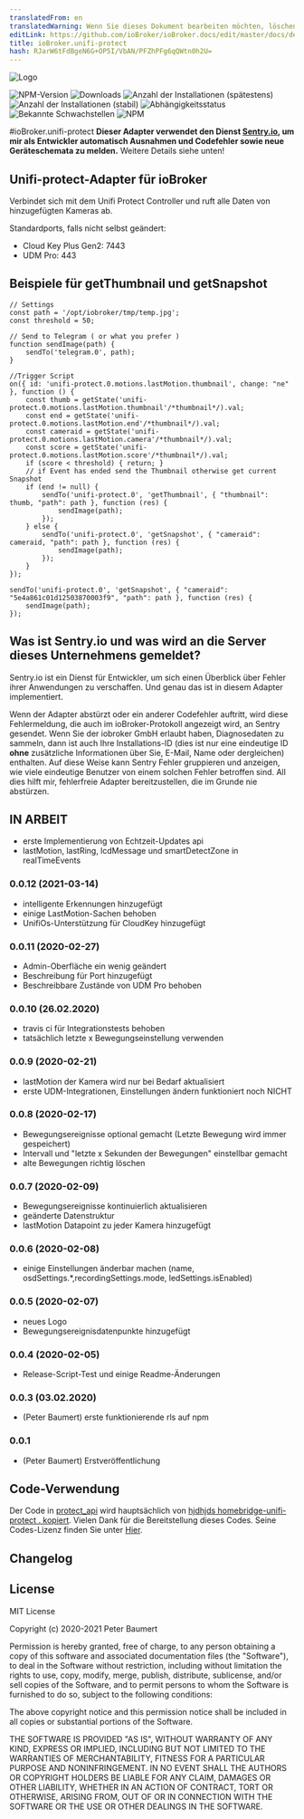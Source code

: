 ```yaml
---
translatedFrom: en
translatedWarning: Wenn Sie dieses Dokument bearbeiten möchten, löschen Sie bitte das Feld "translationsFrom". Andernfalls wird dieses Dokument automatisch erneut übersetzt
editLink: https://github.com/ioBroker/ioBroker.docs/edit/master/docs/de/adapterref/iobroker.unifi-protect/README.md
title: ioBroker.unifi-protect
hash: RJarW6tFdBgeN6G+OP5I/VbAN/PFZhPFg6qQWtn0h2U=
---
```

![Logo](../../../en/adapterref/iobroker.unifi-protect/admin/unifi-protect.png)

![NPM-Version](http://img.shields.io/npm/v/iobroker.unifi-protect.svg)
![Downloads](https://img.shields.io/npm/dm/iobroker.unifi-protect.svg)
![Anzahl der Installationen (spätestens)](http://iobroker.live/badges/unifi-protect-installed.svg)
![Anzahl der Installationen (stabil)](http://iobroker.live/badges/unifi-protect-stable.svg)
![Abhängigkeitsstatus](https://img.shields.io/david/peterbaumert/iobroker.unifi-protect.svg)
![Bekannte Schwachstellen](https://snyk.io/test/github/peterbaumert/ioBroker.unifi-protect/badge.svg)
![NPM](https://nodei.co/npm/iobroker.unifi-protect.png?downloads=true)

#ioBroker.unifi-protect
**Dieser Adapter verwendet den Dienst [Sentry.io](https://sentry.io), um mir als Entwickler automatisch Ausnahmen und Codefehler sowie neue Geräteschemata zu melden.** Weitere Details siehe unten!

## Unifi-protect-Adapter für ioBroker
Verbindet sich mit dem Unifi Protect Controller und ruft alle Daten von hinzugefügten Kameras ab.

Standardports, falls nicht selbst geändert:

 - Cloud Key Plus Gen2: 7443
 - UDM Pro: 443

## Beispiele für getThumbnail und getSnapshot
```
// Settings
const path = '/opt/iobroker/tmp/temp.jpg';
const threshold = 50;

// Send to Telegram ( or what you prefer )
function sendImage(path) {
    sendTo('telegram.0', path);
}

//Trigger Script
on({ id: 'unifi-protect.0.motions.lastMotion.thumbnail', change: "ne" }, function () {
    const thumb = getState('unifi-protect.0.motions.lastMotion.thumbnail'/*thumbnail*/).val;
    const end = getState('unifi-protect.0.motions.lastMotion.end'/*thumbnail*/).val;
    const cameraid = getState('unifi-protect.0.motions.lastMotion.camera'/*thumbnail*/).val;
    const score = getState('unifi-protect.0.motions.lastMotion.score'/*thumbnail*/).val;
    if (score < threshold) { return; }
    // if Event has ended send the Thumbnail otherwise get current Snapshot
    if (end != null) {
        sendTo('unifi-protect.0', 'getThumbnail', { "thumbnail": thumb, "path": path }, function (res) {
            sendImage(path);
        });
    } else {
        sendTo('unifi-protect.0', 'getSnapshot', { "cameraid": cameraid, "path": path }, function (res) {
            sendImage(path);
        });
    }
});
```

```
sendTo('unifi-protect.0', 'getSnapshot', { "cameraid": "5e4a861c01d12503870003f9", "path": path }, function (res) {
    sendImage(path);
});
```

## Was ist Sentry.io und was wird an die Server dieses Unternehmens gemeldet?
Sentry.io ist ein Dienst für Entwickler, um sich einen Überblick über Fehler ihrer Anwendungen zu verschaffen. Und genau das ist in diesem Adapter implementiert.

Wenn der Adapter abstürzt oder ein anderer Codefehler auftritt, wird diese Fehlermeldung, die auch im ioBroker-Protokoll angezeigt wird, an Sentry gesendet. Wenn Sie der iobroker GmbH erlaubt haben, Diagnosedaten zu sammeln, dann ist auch Ihre Installations-ID (dies ist nur eine eindeutige ID **ohne** zusätzliche Informationen über Sie, E-Mail, Name oder dergleichen) enthalten. Auf diese Weise kann Sentry Fehler gruppieren und anzeigen, wie viele eindeutige Benutzer von einem solchen Fehler betroffen sind. All dies hilft mir, fehlerfreie Adapter bereitzustellen, die im Grunde nie abstürzen.

## **IN ARBEIT**
* erste Implementierung von Echtzeit-Updates api
* lastMotion, lastRing, lcdMessage und smartDetectZone in realTimeEvents

### 0.0.12 (2021-03-14)
* intelligente Erkennungen hinzugefügt
* einige LastMotion-Sachen behoben
* UnifiOs-Unterstützung für CloudKey hinzugefügt

### 0.0.11 (2020-02-27)
* Admin-Oberfläche ein wenig geändert
* Beschreibung für Port hinzugefügt
* Beschreibbare Zustände von UDM Pro behoben

### 0.0.10 (26.02.2020)
* travis ci für Integrationstests behoben
* tatsächlich letzte x Bewegungseinstellung verwenden

### 0.0.9 (2020-02-21)
* lastMotion der Kamera wird nur bei Bedarf aktualisiert
* erste UDM-Integrationen, Einstellungen ändern funktioniert noch NICHT

### 0.0.8 (2020-02-17)
* Bewegungsereignisse optional gemacht (Letzte Bewegung wird immer gespeichert)
* Intervall und "letzte x Sekunden der Bewegungen" einstellbar gemacht
* alte Bewegungen richtig löschen

### 0.0.7 (2020-02-09)
* Bewegungsereignisse kontinuierlich aktualisieren
* geänderte Datenstruktur
* lastMotion Datapoint zu jeder Kamera hinzugefügt

### 0.0.6 (2020-02-08)
* einige Einstellungen änderbar machen (name, osdSettings.*,recordingSettings.mode, ledSettings.isEnabled)

### 0.0.5 (2020-02-07)
* neues Logo
* Bewegungsereignisdatenpunkte hinzugefügt

### 0.0.4 (2020-02-05)
* Release-Script-Test und einige Readme-Änderungen

### 0.0.3 (03.02.2020)
* (Peter Baumert) erste funktionierende rls auf npm

### 0.0.1
* (Peter Baumert) Erstveröffentlichung

## Code-Verwendung
Der Code in [protect_api](./protect_api) wird hauptsächlich von [hjdhjds homebridge-unifi-protect . kopiert](https://github.com/hjdhjd/homebridge-unifi-protect).
Vielen Dank für die Bereitstellung dieses Codes. Seine Codes-Lizenz finden Sie unter [Hier](https://github.com/hjdhjd/homebridge-unifi-protect/blob/master/LICENSE.md).

## Changelog

<!--
    Placeholder for the next version (at the beginning of the line):
    ## **WORK IN PROGRESS**
-->

## License
MIT License

Copyright (c) 2020-2021 Peter Baumert

Permission is hereby granted, free of charge, to any person obtaining a copy
of this software and associated documentation files (the "Software"), to deal
in the Software without restriction, including without limitation the rights
to use, copy, modify, merge, publish, distribute, sublicense, and/or sell
copies of the Software, and to permit persons to whom the Software is
furnished to do so, subject to the following conditions:

The above copyright notice and this permission notice shall be included in all
copies or substantial portions of the Software.

THE SOFTWARE IS PROVIDED "AS IS", WITHOUT WARRANTY OF ANY KIND, EXPRESS OR
IMPLIED, INCLUDING BUT NOT LIMITED TO THE WARRANTIES OF MERCHANTABILITY,
FITNESS FOR A PARTICULAR PURPOSE AND NONINFRINGEMENT. IN NO EVENT SHALL THE
AUTHORS OR COPYRIGHT HOLDERS BE LIABLE FOR ANY CLAIM, DAMAGES OR OTHER
LIABILITY, WHETHER IN AN ACTION OF CONTRACT, TORT OR OTHERWISE, ARISING FROM,
OUT OF OR IN CONNECTION WITH THE SOFTWARE OR THE USE OR OTHER DEALINGS IN THE
SOFTWARE.